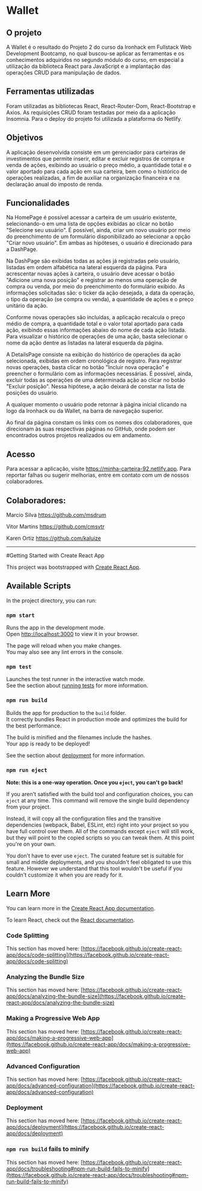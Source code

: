 # Wallet



## O projeto

A Wallet é o resultado do Projeto 2 do curso da Ironhack em Fullstack Web Development Bootcamp, no qual buscou-se aplicar as ferramentas e os conhecimentos adquiridos no segundo módulo do curso, em especial a utilização da biblioteca React para JavaScript e a implantação das operações CRUD para manipulação de dados.



## Ferramentas utilizadas

Foram utilizadas as bibliotecas React, React-Router-Dom, React-Bootstrap e Axios.
As requisições CRUD foram testadas por meio da a aplicação Insomnia.
Para o deploy do projeto foi utilizada a plataforma do Netlify.



## Objetivos

A aplicação desenvolvida consiste em um gerenciador para carteiras de investimentos que permite inserir, editar e excluir registros de compra e venda de ações, exibindo ao usuário o preço médio, a quantidade total e o valor aportado para cada ação em sua carteira, bem como o histórico de operações realizadas, a fim de auxiliar na organização financeira e na declaração anual do imposto de renda.



## Funcionalidades

Na HomePage é possível acessar a carteira de um usuário existente, selecionando-o em uma lista de opções exibidas ao clicar no botão "Selecione seu usuário". É possível, ainda, criar um novo usuário por meio do preenchimento de um formulário disponibilizado ao selecionar a opção "Criar novo usuário". Em ambas as hipóteses, o usuário é direcionado para a DashPage.

Na DashPage são exibidas todas as ações já registradas pelo usuário, listadas em ordem alfabética na lateral esquerda da página. Para acrescentar novas ações à carteira, o usuário deve acessar o botão "Adicione uma nova posição" e registrar ao menos uma operação de compra ou venda, por meio do preenchimento do formulário exibido. As informações solicitadas são: o ticker da ação desejada, a data da operação, o tipo da operação (se compra ou venda), a quantidade de ações e o preço unitário da ação. 

Conforme novas operações são incluídas, a aplicação recalcula o preço médio de compra, a quantidade total e o valor total aportado para cada ação, exibindo essas informações abaixo do nome de cada ação listada. Para visualizar o histórico de operações de uma ação, basta selecionar o nome da ação dentre as listadas na lateral esquerda da página.

A DetailsPage consiste na exibição do histórico de operações da ação selecionada, exibidas em ordem cronológica de registro. Para registrar novas operações, basta clicar no botão "Incluir nova operação" e preencher o formulário com as informações necessárias. É possível, ainda, excluir todas as operações de uma determinada ação ao clicar no botão "Excluir posição". Nessa hipótese, a ação deixará de constar na lista de posições do usuário.

A qualquer momento o usuário pode retornar à página inicial clicando na logo da Ironhack ou da Wallet, na barra de navegação superior.

Ao final da página constam os links com os nomes dos colaboradores, que direcionam às suas respectivas páginas no GitHub, onde podem ser encontrados outros projetos realizados ou em andamento. 



## Acesso

Para acessar a aplicação, visite https://minha-carteira-92.netlify.app.
Para reportar falhas ou sugerir melhorias, entre em contato com um de nossos colaboradores.



## Colaboradores:

Marcio Silva
https://github.com/msdrum

Vitor Martins
https://github.com/cmsvtr

Karen Ortiz
https://github.com/kaluize



---



#Getting Started with Create React App

This project was bootstrapped with [Create React App](https://github.com/facebook/create-react-app).

## Available Scripts

In the project directory, you can run:

### `npm start`

Runs the app in the development mode.\
Open [http://localhost:3000](http://localhost:3000) to view it in your browser.

The page will reload when you make changes.\
You may also see any lint errors in the console.

### `npm test`

Launches the test runner in the interactive watch mode.\
See the section about [running tests](https://facebook.github.io/create-react-app/docs/running-tests) for more information.

### `npm run build`

Builds the app for production to the `build` folder.\
It correctly bundles React in production mode and optimizes the build for the best performance.

The build is minified and the filenames include the hashes.\
Your app is ready to be deployed!

See the section about [deployment](https://facebook.github.io/create-react-app/docs/deployment) for more information.

### `npm run eject`

**Note: this is a one-way operation. Once you `eject`, you can't go back!**

If you aren't satisfied with the build tool and configuration choices, you can `eject` at any time. This command will remove the single build dependency from your project.

Instead, it will copy all the configuration files and the transitive dependencies (webpack, Babel, ESLint, etc) right into your project so you have full control over them. All of the commands except `eject` will still work, but they will point to the copied scripts so you can tweak them. At this point you're on your own.

You don't have to ever use `eject`. The curated feature set is suitable for small and middle deployments, and you shouldn't feel obligated to use this feature. However we understand that this tool wouldn't be useful if you couldn't customize it when you are ready for it.

## Learn More

You can learn more in the [Create React App documentation](https://facebook.github.io/create-react-app/docs/getting-started).

To learn React, check out the [React documentation](https://reactjs.org/).

### Code Splitting

This section has moved here: [https://facebook.github.io/create-react-app/docs/code-splitting](https://facebook.github.io/create-react-app/docs/code-splitting)

### Analyzing the Bundle Size

This section has moved here: [https://facebook.github.io/create-react-app/docs/analyzing-the-bundle-size](https://facebook.github.io/create-react-app/docs/analyzing-the-bundle-size)

### Making a Progressive Web App

This section has moved here: [https://facebook.github.io/create-react-app/docs/making-a-progressive-web-app](https://facebook.github.io/create-react-app/docs/making-a-progressive-web-app)

### Advanced Configuration

This section has moved here: [https://facebook.github.io/create-react-app/docs/advanced-configuration](https://facebook.github.io/create-react-app/docs/advanced-configuration)

### Deployment

This section has moved here: [https://facebook.github.io/create-react-app/docs/deployment](https://facebook.github.io/create-react-app/docs/deployment)

### `npm run build` fails to minify

This section has moved here: [https://facebook.github.io/create-react-app/docs/troubleshooting#npm-run-build-fails-to-minify](https://facebook.github.io/create-react-app/docs/troubleshooting#npm-run-build-fails-to-minify)
